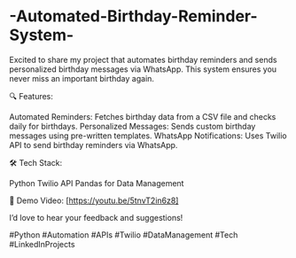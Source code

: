 # -Automated-Birthday-Reminder-System-
Excited to share my project that automates birthday reminders and sends personalized birthday messages via WhatsApp. This system ensures you never miss an important birthday again.

🔍 Features:

Automated Reminders: Fetches birthday data from a CSV file and checks daily for birthdays.
Personalized Messages: Sends custom birthday messages using pre-written templates.
WhatsApp Notifications: Uses Twilio API to send birthday reminders via WhatsApp.

🛠️ Tech Stack:

Python
Twilio API
Pandas for Data Management

🎥 Demo Video:
[https://youtu.be/5tnvT2in6z8]

I’d love to hear your feedback and suggestions!

#Python #Automation #APIs #Twilio #DataManagement #Tech #LinkedInProjects

